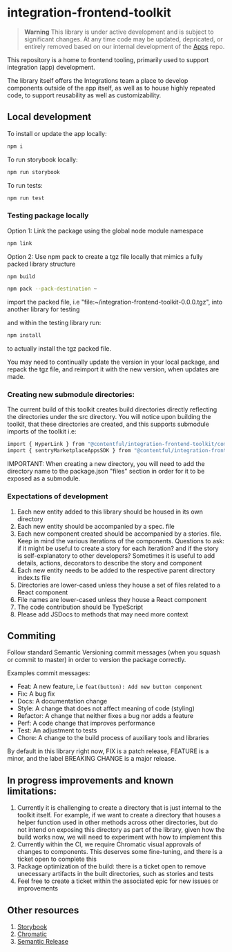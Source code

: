 # integration-frontend-toolkit

> **Warning**
> This library is under active development and is subject to significant changes. At any time code may be updated, depricated, or entirely removed based on our internal development of the [Apps](https://github.com/contentful/apps) repo.

This repository is a home to frontend tooling, primarily used to support integration (app) development.

The library itself offers the Integrations team a place to develop components outside of the app itself, as well as to house highly repeated code, to support reusability as well as customizability.

## Local development

To install or update the app locally:

```sh
npm i
```

To run storybook locally:

```sh
npm run storybook
```

To run tests:

```sh
npm run test
```

### Testing package locally

Option 1: Link the package using the global node module namespace

```sh 
npm link 
```

Option 2: Use npm pack to create a tgz file locally that mimics a fully packed library structure

```sh 
npm build 
```

```sh 
npm pack --pack-destination ~
```

import the packed file, i.e "file:~/integration-frontend-toolkit-0.0.0.tgz", into another library for testing

and within the testing library run:

```sh 
npm install 
```
to actually install the tgz packed file. 

You may need to continually update the version in your local package, and repack the tgz file, and reimport it with the new version, when updates are made. 


### Creating new submodule directories: 

The current build of this toolkit creates build directories directly reflecting the directories under the src directory. You will notice upon building the toolkit, that these directories are created, and this supports submodule imports of the toolkit i.e: 

```sh 
import { HyperLink } from "@contentful/integration-frontend-toolkit/components" 
import { sentryMarketplaceAppsSDK } from "@contentful/integration-frontend-toolkit/sdks" 
```

IMPORTANT: When creating a new directory, you will need to add the directory name to the package.json "files" section in order for it to be exposed as a submodule.  

### Expectations of development

1. Each new entity added to this library should be housed in its own directory
2. Each new entity should be accompanied by a spec. file
3. Each new component created should be accompanied by a stories. file. Keep in mind the various iterations of the components. Questions to ask: if it might be useful to create a story for each iteration? and if the story is self-explanatory to other developers? Sometimes it is useful to add details, actions, decorators to describe the story and component
4. Each new entity needs to be added to the respective parent directory index.ts file
5. Directories are lower-cased unless they house a set of files related to a React component
6. File names are lower-cased unless they house a React component
7. The code contribution should be TypeScript
8. Please add JSDocs to methods that may need more context


## Commiting 

Follow standard Semantic Versioning commit messages (when you squash or commit to master) in order to version the package correctly.

Examples commit messages:

- Feat: A new feature, i.e `feat(button): Add new button component`
- Fix: A bug fix
- Docs: A documentation change
- Style: A change that does not affect meaning of code (styling)
- Refactor: A change that neither fixes a bug nor adds a feature
- Perf: A code change that improves performance
- Test: An adjustment to tests
- Chore: A change to the build process of auxiliary tools and libraries

By default in this library right now, FIX is a patch release, FEATURE is a minor, and the label BREAKING CHANGE is a major release. 


## In progress improvements and known limitations:

1. Currently it is challenging to create a directory that is just internal to the toolkit itself. For example, if we want to create a directory that houses a helper function used in other methods across other directories, but do not intend on exposing this directory as part of the library, given how the build works now, we will need to experiment with how to implement this
2.  Currently within the CI, we require Chromatic visual approvals of changes to components. This deserves some fine-tuning, and there is a ticket open to complete this
3. Package optimization of the build: there is a ticket open to remove unecessary artifacts in the built directories, such as stories and tests
4. Feel free to create a ticket within the associated epic for new issues or improvements

## Other resources

1. [Storybook](https://storybook.js.org/docs/react/get-started/why-storybook)
2. [Chromatic](https://www.chromatic.com/)
3. [Semantic Release](https://semantic-release.gitbook.io/semantic-release/)

